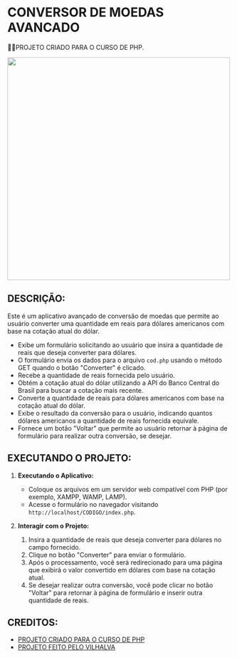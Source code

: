 # CONVERSOR DE MOEDAS AVANCADO
👨‍🏫PROJETO CRIADO PARA O CURSO DE PHP.

<img src="FOTO.png" align="center" width="500"> <br>

## DESCRIÇÃO:
Este é um aplicativo avançado de conversão de moedas que permite ao usuário converter uma quantidade em reais para dólares americanos com base na cotação atual do dólar. 

- Exibe um formulário solicitando ao usuário que insira a quantidade de reais que deseja converter para dólares.
- O formulário envia os dados para o arquivo `cod.php` usando o método GET quando o botão "Converter" é clicado.
- Recebe a quantidade de reais fornecida pelo usuário.
- Obtém a cotação atual do dólar utilizando a API do Banco Central do Brasil para buscar a cotação mais recente.
- Converte a quantidade de reais para dólares americanos com base na cotação atual do dólar.
- Exibe o resultado da conversão para o usuário, indicando quantos dólares americanos a quantidade de reais fornecida equivale.
- Fornece um botão "Voltar" que permite ao usuário retornar à página de formulário para realizar outra conversão, se desejar.

## EXECUTANDO O PROJETO:
1. **Executando o Aplicativo:**
   - Coloque os arquivos em um servidor web compatível com PHP (por exemplo, XAMPP, WAMP, LAMP).
   - Acesse o formulário no navegador visitando `http://localhost/CODIGO/index.php`.

2. **Interagir com o Projeto:**
   1. Insira a quantidade de reais que deseja converter para dólares no campo fornecido.
   2. Clique no botão "Converter" para enviar o formulário.
   3. Após o processamento, você será redirecionado para uma página que exibirá o valor convertido em dólares com base na cotação atual.
   4. Se desejar realizar outra conversão, você pode clicar no botão "Voltar" para retornar à página de formulário e inserir outra quantidade de reais.
   
## CREDITOS:
- [PROJETO CRIADO PARA O CURSO DE PHP](https://github.com/VILHALVA/CURSO-DE-PHP)
- [PROJETO FEITO PELO VILHALVA](https://github.com/VILHALVA)





